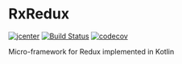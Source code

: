 # RxRedux

[![jcenter](https://api.bintray.com/packages/mercari-inc/maven/rxreduxk/images/download.svg)](https://bintray.com/mercari-inc/maven/rxreduxk/_latestVersion) 
[![Build Status](https://circleci.com/gh/mercari/RxRedux.svg?style=svg)](https://circleci.com/gh/mercari/RxRedux)
[![codecov](https://codecov.io/gh/mercari/rxredux/branch/master/graph/badge.svg)](https://codecov.io/gh/mercari/RxRedux)

Micro-framework for Redux implemented in Kotlin
